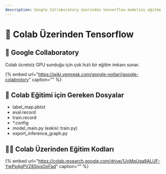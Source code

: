 ```yaml
---
description: Google Collaboratory üzerinden tensorflow modelini eğitme
---
```


# 🌠 Colab Üzerinden Tensorflow

## 🔰 Google Collaboratory <a id="oencelikle-google-collaboratory-nedir"></a>

Colab ücretsiz GPU sunduğu için çok hızlı bir eğitim imkanı sunar.

{% embed url="https://wiki.yemreak.com/google-notlari/google-colabrotory" caption="" %}

## 📂 Colab Eğitimi için Gereken Dosyalar <a id="colab-egitimi-icin-gereken-dosyalar"></a>

* label\_map.pbtxt
* eval.record
* train.record
* \*.config
* model\_main.py \(eskisi: train.py\)
* export\_inference\_graph.py

## 👩‍💻 Colab Üzerinden Eğitim Kodları <a id="colab-uezerinden-egitim-kodlari"></a>

{% embed url="https://colab.research.google.com/drive/1JvMqUga8ALUF-YwPp4gPVZ8SjxsOoFad" caption="" %}

